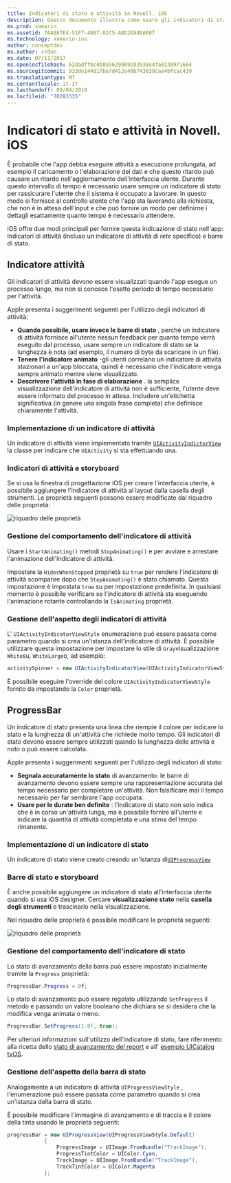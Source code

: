 ```yaml
---
title: Indicatori di stato e attività in Novell. iOS
description: Questo documento illustra come usare gli indicatori di stato e attività in Novell. iOS. Viene descritto come utilizzarli sia a livello di codice che con uno storyboard.
ms.prod: xamarin
ms.assetid: 7AA887E4-51F7-4867-82C5-A8D2EA48AE07
ms.technology: xamarin-ios
author: conceptdev
ms.author: crdun
ms.date: 07/11/2017
ms.openlocfilehash: 62dadffbc4b8a5629969203938e4fa0130971664
ms.sourcegitcommit: 933de144d1fbe7d412e49b743839cae4bfcac439
ms.translationtype: MT
ms.contentlocale: it-IT
ms.lasthandoff: 09/04/2019
ms.locfileid: "70283335"
---
```

# <a name="progress-and-activity-indicators-in-xamarinios"></a>Indicatori di stato e attività in Novell. iOS

È probabile che l'app debba eseguire attività a esecuzione prolungata, ad esempio il caricamento o l'elaborazione dei dati e che questo ritardo può causare un ritardo nell'aggiornamento dell'interfaccia utente. Durante questo intervallo di tempo è necessario usare sempre un indicatore di stato per rassicurare l'utente che il sistema è occupato a lavorare. In questo modo si fornisce al controllo utente che l'app sta lavorando alla richiesta, che non è in attesa dell'input e che può fornire un modo per definirne i dettagli esattamente quanto tempo è necessario attendere.

iOS offre due modi principali per fornire questa indicazione di stato nell'app: Indicatori di attività (incluso un indicatore di attività di _rete_ specifico) e barre di stato.

## <a name="activity-indicator"></a>Indicatore attività

Gli indicatori di attività devono essere visualizzati quando l'app esegue un processo lungo, ma non si conosce l'esatto periodo di tempo necessario per l'attività.

Apple presenta i suggerimenti seguenti per l'utilizzo degli indicatori di attività:

- **Quando possibile, usare invece le barre di stato** , perché un indicatore di attività fornisce all'utente nessun feedback per quanto tempo verrà eseguito dal processo, usare sempre un indicatore di stato se la lunghezza è nota (ad esempio, il numero di byte da scaricare in un file).
- **Tenere l'indicatore animato** -gli utenti correlano un indicatore di attività stazionari a un'app bloccata, quindi è necessario che l'indicatore venga sempre animato mentre viene visualizzato.
- **Descrivere l'attività in fase di elaborazione** . la semplice visualizzazione dell'indicatore di attività non è sufficiente, l'utente deve essere informato del processo in attesa. Includere un'etichetta significativa (in genere una singola frase completa) che definisce chiaramente l'attività.

### <a name="implementing-an-activity-indicator"></a>Implementazione di un indicatore di attività

Un indicatore di attività viene implementato tramite [`UIActivityIndictorView`](xref:UIKit.UIActivityIndicatorView) la classe per indicare che `UIActivity` si sta effettuando una.

### <a name="activity-indicators-and-storyboards"></a>Indicatori di attività e storyboard

Se si usa la finestra di progettazione iOS per creare l'interfaccia utente, è possibile aggiungere l'indicatore di attività al layout dalla casella degli strumenti. Le proprietà seguenti possono essere modificate dal riquadro delle proprietà:

![riquadro delle proprietà](progress-activity-indicator-images/progress-indicator1.png)

### <a name="managing-activity-indicator-behavior"></a>Gestione del comportamento dell'indicatore di attività

Usare i `StartAnimating()` metodi `StopAnimating()` e per avviare e arrestare l'animazione dell'indicatore di attività.

Impostare la `HidesWhenStopped` proprietà su `true` per rendere l'indicatore di attività scomparire dopo che `StopAnimating()` è stato chiamato. Questa impostazione è impostata `true` su per impostazione predefinita. In qualsiasi momento è possibile verificare se l'indicatore di attività sta eseguendo l'animazione rotante controllando la `IsAnimating` proprietà. 


### <a name="managing-activity-indicator-appearances"></a>Gestione dell'aspetto degli indicatori di attività

L' `UIActivityIndicatorViewStyle` enumerazione può essere passata come parametro quando si crea un'istanza dell'indicatore di attività. È possibile utilizzare questa impostazione per impostare lo stile di `Gray`visualizzazione `White`su, `WhiteLarge`o, ad esempio:

```csharp
activitySpinner = new UIActivityIndicatorView(UIActivityIndicatorViewStyle.WhiteLarge);
```

È possibile eseguire l'override del colore `UIActivityIndicatorViewStyle` fornito da impostando la `Color` proprietà.

## <a name="progress-bar"></a>ProgressBar

Un indicatore di stato presenta una linea che riempie il colore per indicare lo stato e la lunghezza di un'attività che richiede molto tempo. Gli indicatori di stato devono essere sempre utilizzati quando la lunghezza delle attività è noto o può essere calcolata.

Apple presenta i suggerimenti seguenti per l'utilizzo degli indicatori di stato:

- **Segnala accuratamente lo stato** di avanzamento: le barre di avanzamento devono essere sempre una rappresentazione accurata del tempo necessario per completare un'attività. Non falsificare mai il tempo necessario per far sembrare l'app occupata.
- **Usare per le durate ben definite** : l'indicatore di stato non solo indica che è in corso un'attività lunga, ma è possibile fornire all'utente e indicare la quantità di attività completata e una stima del tempo rimanente.

### <a name="implementing-an-progress-bar"></a>Implementazione di un indicatore di stato

Un indicatore di stato viene creato creando un'istanza di[`UIProgressView`](xref:UIKit.UIProgressView)

### <a name="progress-bars-and-storyboards"></a>Barre di stato e storyboard

È anche possibile aggiungere un indicatore di stato all'interfaccia utente quando si usa iOS designer. Cercare **visualizzazione stato** nella **casella degli strumenti** e trascinarlo nella visualizzazione.

Nel riquadro delle proprietà è possibile modificare le proprietà seguenti:

![riquadro delle proprietà](progress-activity-indicator-images/progress-indicator3.png)


### <a name="managing-progress-bar-behavior"></a>Gestione del comportamento dell'indicatore di stato

Lo stato di avanzamento della barra può essere impostato inizialmente tramite la `Progress` proprietà:

```csharp
ProgressBar.Progress = 0f;
```

Lo stato di avanzamento può essere regolato utilizzando `SetProgress` il metodo e passando un valore booleano che dichiara se si desidera che la modifica venga animata o meno.

```csharp
ProgressBar.SetProgress(1.0f, true);
```

Per ulteriori informazioni sull'utilizzo dell'indicatore di stato, fare riferimento alla ricetta dello [stato di avanzamento del report](https://github.com/xamarin/recipes/tree/master/Recipes/cross-platform/networking/download_progress) e all' [esempio UICatalog tvOS](https://docs.microsoft.com/samples/xamarin/ios-samples/tvos-uicatalog).

### <a name="managing-progress-bar-appearance"></a>Gestione dell'aspetto della barra di stato

Analogamente a un indicatore di attività `UIProgressViewStyle` , l'enumerazione può essere passata come parametro quando si crea un'istanza della barra di stato.

È possibile modificare l'immagine di avanzamento e di traccia e il colore della tinta usando le proprietà seguenti:

```csharp
progressBar = new UIProgressView(UIProgressViewStyle.Default)
            {
                ProgressImage = UIImage.FromBundle("TrackImage"),
                ProgressTintColor = UIColor.Cyan,
                TrackImage = UIImage.FromBundle("TrackImage"),
                TrackTintColor = UIColor.Magenta
            }; 
```



